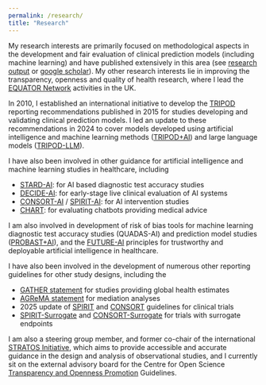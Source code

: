 ```yaml
---
permalink: /research/
title: "Research"
---
```


My research interests are primarily focused on methodological aspects in the development and fair evaluation of clinical prediction models (including machine learning) and have published extensively in this area (see <a href="https://research.birmingham.ac.uk/en/persons/gary-collins/publications/">research output</a> or <a href="https://scholar.google.com/citations?hl=en&user=cVKF81gAAAAJ">google scholar</a>). My other research interests lie in improving the transparency, openness and quality of health research, where I lead the <a href="https://www.equator-network.org/">EQUATOR Network</a> activities in the UK.

In 2010, I established an international initiative to develop the <a href="https://www.bmj.com/content/350/bmj.g7594">TRIPOD</a> reporting recommendations published in 2015 for studies developing and validating clinical prediction models. I led an update to these recommendations in 2024 to cover models developed using artificial intelligence and machine learning methods (<a href="https://www.bmj.com/content/385/bmj-2023-078378">TRIPOD+AI</a>) and large language models (<a href="https://www.nature.com/articles/s41591-024-03425-5">TRIPOD-LLM</a>).

I have also been involved in other guidance for artificial intelligence and machine learning studies in healthcare, including

- <a href="https://www.nature.com/articles/s41591-025-03953-8">STARD-AI</a>: for AI based diagnostic test accuracy studies
- <a href="https://www.bmj.com/content/377/bmj-2022-070904">DECIDE-AI</a>: for early-stage live clinical evaluation of AI systems
- <a href="https://www.nature.com/articles/s41591-020-1034-x">CONSORT-AI</a> / <a href="https://www.nature.com/articles/s41591-020-1037-7">SPIRIT-AI</a>: for AI intervention studies
- <a href="https://www.bmj.com/content/390/bmj-2024-083305">CHART</a>: for evaluating chatbots providing medical advice 

I am also involved in development of risk of bias tools for machine learning diagnostic test accuracy studies (QUADAS-AI) and prediction model studies (<a href="https://www.bmj.com/content/388/bmj-2024-082505">PROBAST+AI</a>), and the <a href="https://www.bmj.com/content/388/bmj-2024-081554">FUTURE-AI</a> principles for trustworthy and deployable artificial intelligence in healthcare.

I have also been involved in the development of numerous other reporting guidelines for other study designs, including the

- <a href="https://www.thelancet.com/journals/lancet/article/PIIS0140-6736(16)30388-9/fulltext">GATHER statement</a> for studies providing global health estimates
- <a href="https://jamanetwork.com/journals/jama/fullarticle/2784353">AGReMA statement</a> for mediation analyses
- 2025 update of <a href="https://jamanetwork.com/journals/jama/fullarticle/2833408">SPIRIT</a> and <a href="https://www.bmj.com/content/389/bmj-2024-081123">CONSORT</a> guidelines for clinical trials
- <a href="https://www.bmj.com/content/386/bmj-2023-078525">SPIRIT-Surrogate</a> and <a href="https://www.bmj.com/content/386/bmj-2023-078524">CONSORT-Surrogate</a> for trials with surrogate endpoints

I am also a steering group member, and former co-chair of the international <a href="https://stratos-initiative.org/">STRATOS Initiative</a>, which aims to provide accessible and accurate guidance in the design and analysis of observational studies, and I currently sit on the external advisory board for the Centre for Open Science <a href="https://www.cos.io/initiatives/top-guidelines">Transparency and Openness Promotion</a> Guidelines.
